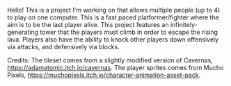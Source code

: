 Hello!
This is a project I'm working on that allows multiple people (up to 4) to play on one computer.
This is a fast paced platformer/fighter where the aim is to be the last player alive.
This project features an infinitely-generating tower that the players must climb in order to escape the rising lava.
Players also have the ability to knock other players down offensively via attacks, and defensively via blocks.

Credits:
The tileset comes from a slightly modified version of Cavernas, https://adamatomic.itch.io/cavernas.
The player sprites comes from Mucho Pixels, https://muchopixels.itch.io/character-animation-asset-pack.
